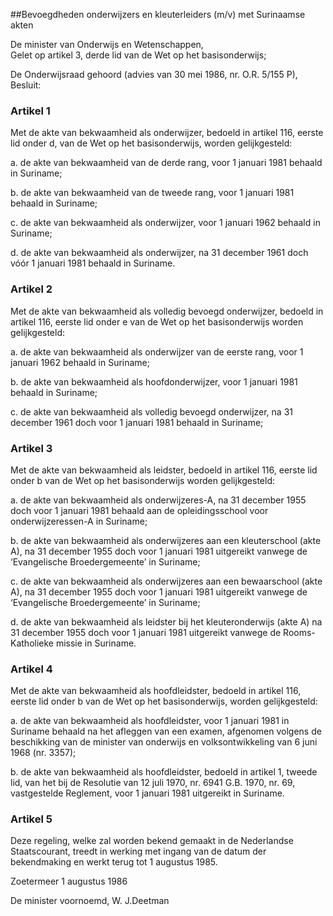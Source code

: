 <meta http-equiv='Content-Type' content='text/html; charset=utf-8' />

##Bevoegdheden onderwijzers en kleuterleiders (m/v) met Surinaamse akten

De minister van Onderwijs en Wetenschappen,  
Gelet op artikel 3, derde lid van de Wet op het basisonderwijs;

De Onderwijsraad gehoord (advies van 30 mei 1986, nr. O.R. 5/155 P),
Besluit:    

### Artikel  1  

Met de akte van bekwaamheid als onderwijzer, bedoeld in artikel 116, eerste lid onder d, van de Wet op het basisonderwijs, worden gelijkgesteld: 

a. de akte van bekwaamheid van de derde rang, voor 1 januari 1981 behaald in Suriname;  

b. de akte van bekwaamheid van de tweede rang, voor 1 januari 1981 behaald in Suriname;  

c. de akte van bekwaamheid als onderwijzer, voor 1 januari 1962 behaald in Suriname;  

d. de akte van bekwaamheid als onderwijzer, na 31 december 1961 doch vóór 1 januari 1981 behaald in Suriname.    

### Artikel  2  

Met de akte van bekwaamheid als volledig bevoegd onderwijzer, bedoeld in artikel 116, eerste lid onder e van de Wet op het basisonderwijs worden gelijkgesteld: 

a. de akte van bekwaamheid als onderwijzer van de eerste rang, voor 1 januari 1962 behaald in Suriname;  

b. de akte van bekwaamheid als hoofdonderwijzer, voor 1 januari 1981 behaald in Suriname;  

c. de akte van bekwaamheid als volledig bevoegd onderwijzer, na 31 december 1961 doch voor 1 januari 1981 behaald in Suriname;    

### Artikel  3  

Met de akte van bekwaamheid als leidster, bedoeld in artikel 116, eerste lid onder b van de Wet op het basisonderwijs worden gelijkgesteld: 

a. de akte van bekwaamheid als onderwijzeres-A, na 31 december 1955 doch voor 1 januari 1981 behaald aan de opleidingsschool voor onderwijzeressen-A in Suriname;  

b. de akte van bekwaamheid als onderwijzeres aan een kleuterschool (akte A), na 31 december 1955 doch voor 1 januari 1981 uitgereikt vanwege de ‘Evangelische Broedergemeente’ in Suriname;  

c. de akte van bekwaamheid als onderwijzeres aan een bewaarschool (akte A), na 31 december 1955 doch voor 1 januari 1981 uitgereikt vanwege de ‘Evangelische Broedergemeente’ in Suriname;  

d. de akte van bekwaamheid als leidster bij het kleuteronderwijs (akte A) na 31 december 1955 doch voor 1 januari 1981 uitgereikt vanwege de Rooms-Katholieke missie in Suriname.    

### Artikel  4  

Met de akte van bekwaamheid als hoofdleidster, bedoeld in artikel 116, eerste lid onder b van de Wet op het basisonderwijs, worden gelijkgesteld: 

a. de akte van bekwaamheid als hoofdleidster, voor 1 januari 1981 in Suriname behaald na het afleggen van een examen, afgenomen volgens de beschikking van de minister van onderwijs en volksontwikkeling van 6 juni 1968 (nr. 3357);  

b. de akte van bekwaamheid als hoofdleidster, bedoeld in artikel 1, tweede lid, van het bij de Resolutie van 12 juli 1970, nr. 6941 G.B. 1970, nr. 69, vastgestelde Reglement, voor 1 januari 1981 uitgereikt in Suriname.    

### Artikel  5  

Deze regeling, welke zal worden bekend gemaakt in de Nederlandse Staatscourant, treedt in werking met ingang van de datum der bekendmaking en werkt terug tot 1 augustus 1985.  

Zoetermeer 
1 augustus 1986    

De 
minister voornoemd, 
W. J.Deetman    
